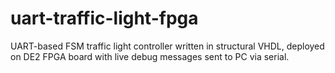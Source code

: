 # uart-traffic-light-fpga
UART-based FSM traffic light controller written in structural VHDL, deployed on DE2 FPGA board with live debug messages sent to PC via serial.
